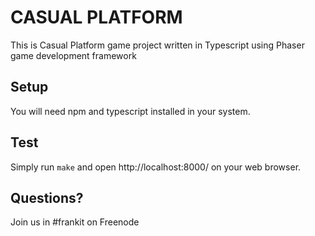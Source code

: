 # CASUAL PLATFORM
This is Casual Platform game project written in Typescript using Phaser game development framework

## Setup
You will need npm and typescript installed in your system.

## Test
Simply run `make` and open http://localhost:8000/ on your web browser.

## Questions?
Join us in #frankit on Freenode